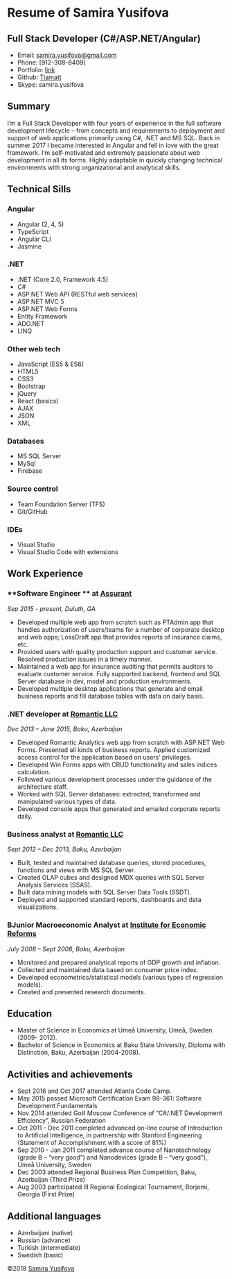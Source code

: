 # Resume of Samira Yusifova


Full Stack Developer (C#/ASP.NET/Angular)
-----------------------------------------

- Email: <samira.yusifova@gmail.com>
- Phone: [912-308-8409]
- Portfolio: [link](https://tiamatt.github.io/Portfolio/)
- Github: [Tiamatt](https://github.com/Tiamatt)
- Skype: samira.yusifova


Summary
-------

I’m a Full Stack Developer with four years of experience in the full software development lifecycle – from concepts and requirements to deployment and support of web applications primarily using C#, .NET and MS SQL. Back in summer 2017 I became interested in Angular and fell in love with the great framework. I’m self-motivated and extremely passionate about web development in all its forms. Highly adaptable in quickly changing technical environments with strong organizational and analytical skills.


Technical Sills
---------------


### Angular

- Angular (2, 4, 5)
- TypeScript
- Angular CLI
- Jasmine

### .NET

- .NET (Core 2.0, Framework 4.5)
- C#
- ASP.NET Web API (RESTful web services)
- ASP.NET MVC 5
- ASP.NET Web Forms
- Entity Framework
- ADO.NET
- LINQ

### Other web tech

- JavaScript (ES5 & ES6)
- HTML5
- CSS3
- Bootstrap
- jQuery
- React (basics)
- AJAX
- JSON
- XML

### Databases

- MS SQL Server
- MySql
- Firebase

### Source control

- Team Foundation Server (TFS)
- Git/GitHub

### IDEs

- Visual Studio
- Visual Studio Code with extensions


Work Experience
----------

### **Software Engineer ** at [Assurant](https://www.assurant.com)

*Sep 2015 - present, Duluth, GA*

- Developed multiple web app from scratch such as PTAdmin app that handles authorization of users/teams for a number of corporate desktop and web apps; LossDraft app that provides reports of insurance claims, etc.
- Provided users with quality production support and customer service. Resolved production issues in a timely manner.
- Maintained a web app for insurance auditing that permits auditors to evaluate customer service. Fully supported backend, frontend and SQL Server database in dev, model and production environments.
- Developed multiple desktop applications that generate and email business reports and fill database tables with data on daily basis. 

### **.NET developer** at [Romantic LLC](http://romantic.az)

*Dec 2013 – June 2015, Baku, Azerbaijan*

- Developed Romantic Analytics web app from scratch with ASP.NET Web Forms. Presented all kinds of business reports. Applied customized access control for the application based on users’ privileges.
- Developed Win Forms apps with CRUD functionality and sales indices calculation.
- Followed various development processes under the guidance of the architecture staff.
- Worked with SQL Server databases: extracted, transformed and manipulated various types of data.
- Developed console apps that generated and emailed corporate reports daily.

### **Business analyst** at [Romantic LLC](http://romantic.az)

*Sept 2012 – Dec 2013, Baku, Azerbaijan*

- Built, tested and maintained database queries, stored procedures, functions and views with MS SQL Server.
- Created OLAP cubes and designed MDX queries with SQL Server Analysis Services (SSAS).
- Built data mining models with SQL Server Data Tools (SSDT).
- Deployed and supported standard reports, dashboards and data visualizations.


### **BJunior Macroeconomic Analyst** at [Institute for Economic Reforms](http://www.ier.az/en/)

*July 2008 – Sept 2008, Baku, Azerbaijan*

- Monitored and prepared analytical reports of GDP growth and inflation.
- Collected and maintained data based on consumer price index.
- Developed econometrics/statistical models (various types of regression models).
- Created and presented research documents.


Education
---------

- Master of Science in Economics at Umeå University, Umeå, Sweden (2009- 2012).
- Bachelor of Science in Economics at Baku State University, Diploma with Distinction, Baku, Azerbaijan (2004-2008).


Activities and achievements
----------------------------

- Sept 2016 and Oct 2017 attended Atlanta Code Camp.
- May 2015 passed Microsoft Certification Exam 98-361: Software Development Fundamentals
- Nov 2014 attended Go# Moscow Conference of “C#/.NET Development Efficiency”, Russian Federation
- Oct 2011 - Dec 2011 completed advanced on-line course of Introduction to Artificial Intelligence, in partnership with Stanford Engineering (Statement of Accomplishment with a score of 81%)
- Sep 2010 - Jan 2011 completed advance course of Nanotechnology (grade B – “very good”) and Nanodevices (grade B – “very good”), Umeå University, Sweden
- Dec 2003 attended Regional Business Plan Competition, Baku, Azerbaijan (Third Prize)
- Aug 2003 participated III Regional Ecological Tournament, Borjomi, Georgia (First Prize)    


Additional languages
---------------------

- Azerbaijani (native)
- Russian (advance)
- Turkish (intermediate)
- Swedish (basic)


©2018 [Samira Yusifova](https://github.com/Tiamatt)